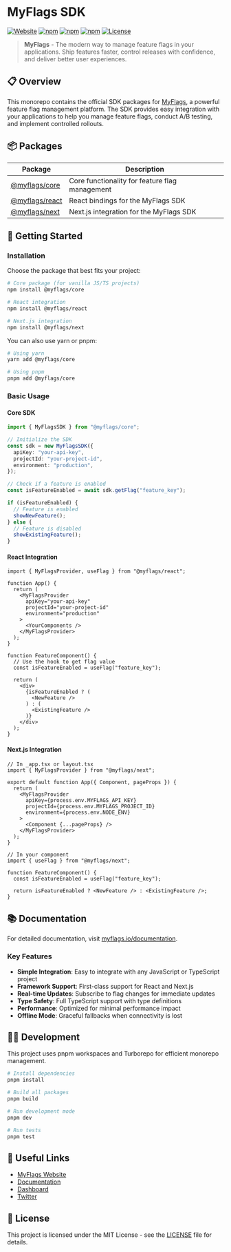 # MyFlags SDK

[![Website](https://img.shields.io/badge/website-myflags.io-blue)](https://myflags.io)
[![npm](https://img.shields.io/npm/v/@myflags/core)](https://www.npmjs.com/package/@myflags/core)
[![npm](https://img.shields.io/npm/v/@myflags/react)](https://www.npmjs.com/package/@myflags/react)
[![npm](https://img.shields.io/npm/v/@myflags/next)](https://www.npmjs.com/package/@myflags/next)
[![License](https://img.shields.io/badge/License-MIT-green.svg)](LICENSE)

> **MyFlags** - The modern way to manage feature flags in your applications. Ship features faster, control releases with confidence, and deliver better user experiences.

## 📋 Overview

This monorepo contains the official SDK packages for [MyFlags](https://myflags.io), a powerful feature flag management platform. The SDK provides easy integration with your applications to help you manage feature flags, conduct A/B testing, and implement controlled rollouts.

## 📦 Packages

| Package | Description |
|---------|-------------|
| [@myflags/core](./packages/core) | Core functionality for feature flag management |
| [@myflags/react](./packages/react) | React bindings for the MyFlags SDK |
| [@myflags/next](./packages/next) | Next.js integration for the MyFlags SDK |

## 🚀 Getting Started

### Installation

Choose the package that best fits your project:

```bash
# Core package (for vanilla JS/TS projects)
npm install @myflags/core

# React integration
npm install @myflags/react

# Next.js integration
npm install @myflags/next
```

You can also use yarn or pnpm:

```bash
# Using yarn
yarn add @myflags/core

# Using pnpm
pnpm add @myflags/core
```

### Basic Usage

#### Core SDK

```typescript
import { MyFlagsSDK } from "@myflags/core";

// Initialize the SDK
const sdk = new MyFlagsSDK({
  apiKey: "your-api-key",
  projectId: "your-project-id",
  environment: "production",
});

// Check if a feature is enabled
const isFeatureEnabled = await sdk.getFlag("feature_key");

if (isFeatureEnabled) {
  // Feature is enabled
  showNewFeature();
} else {
  // Feature is disabled
  showExistingFeature();
}
```

#### React Integration

```tsx
import { MyFlagsProvider, useFlag } from "@myflags/react";

function App() {
  return (
    <MyFlagsProvider
      apiKey="your-api-key"
      projectId="your-project-id"
      environment="production"
    >
      <YourComponents />
    </MyFlagsProvider>
  );
}

function FeatureComponent() {
  // Use the hook to get flag value
  const isFeatureEnabled = useFlag("feature_key");
  
  return (
    <div>
      {isFeatureEnabled ? (
        <NewFeature />
      ) : (
        <ExistingFeature />
      )}
    </div>
  );
}
```

#### Next.js Integration

```tsx
// In _app.tsx or layout.tsx
import { MyFlagsProvider } from "@myflags/next";

export default function App({ Component, pageProps }) {
  return (
    <MyFlagsProvider
      apiKey={process.env.MYFLAGS_API_KEY}
      projectId={process.env.MYFLAGS_PROJECT_ID}
      environment={process.env.NODE_ENV}
    >
      <Component {...pageProps} />
    </MyFlagsProvider>
  );
}

// In your component
import { useFlag } from "@myflags/next";

function FeatureComponent() {
  const isFeatureEnabled = useFlag("feature_key");
  
  return isFeatureEnabled ? <NewFeature /> : <ExistingFeature />;
}
```

## 📚 Documentation

For detailed documentation, visit [myflags.io/documentation](https://myflags.io/documentation).

### Key Features

- **Simple Integration**: Easy to integrate with any JavaScript or TypeScript project
- **Framework Support**: First-class support for React and Next.js
- **Real-time Updates**: Subscribe to flag changes for immediate updates
- **Type Safety**: Full TypeScript support with type definitions
- **Performance**: Optimized for minimal performance impact
- **Offline Mode**: Graceful fallbacks when connectivity is lost

## 🧑‍💻 Development

This project uses pnpm workspaces and Turborepo for efficient monorepo management.

```bash
# Install dependencies
pnpm install

# Build all packages
pnpm build

# Run development mode
pnpm dev

# Run tests
pnpm test
```

## 🔗 Useful Links

- [MyFlags Website](https://myflags.io)
- [Documentation](https://myflags.io/documentation)
- [Dashboard](https://myflags.io/app/dashboard)
- [Twitter](https://twitter.com/myflags)

## 📄 License

This project is licensed under the MIT License - see the [LICENSE](LICENSE) file for details. 
